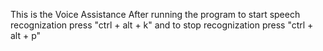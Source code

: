 This is the Voice Assistance 
After running the program 
to start speech recognization press "ctrl + alt + k" 
and to stop recognization press "ctrl + alt + p"
